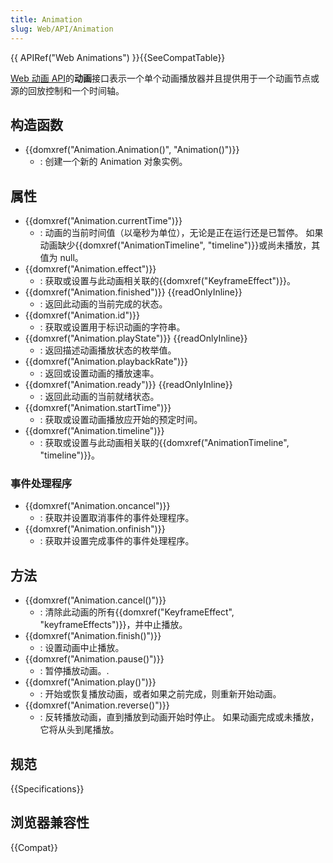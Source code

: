 ```yaml
---
title: Animation
slug: Web/API/Animation
---
```


{{ APIRef("Web Animations") }}{{SeeCompatTable}}

[Web 动画 API](/zh-CN/docs/Web/API/Web_Animations_API)的**动画**接口表示一个单个动画播放器并且提供用于一个动画节点或源的回放控制和一个时间轴。

## 构造函数

- {{domxref("Animation.Animation()", "Animation()")}}
  - : 创建一个新的 Animation 对象实例。

## 属性

- {{domxref("Animation.currentTime")}}
  - : 动画的当前时间值（以毫秒为单位），无论是正在运行还是已暂停。 如果动画缺少{{domxref("AnimationTimeline", "timeline")}}或尚未播放，其值为 null。
- {{domxref("Animation.effect")}}
  - : 获取或设置与此动画相关联的{{domxref("KeyframeEffect")}}。
- {{domxref("Animation.finished")}} {{readOnlyInline}}
  - : 返回此动画的当前完成的状态。
- {{domxref("Animation.id")}}
  - : 获取或设置用于标识动画的字符串。
- {{domxref("Animation.playState")}} {{readOnlyInline}}
  - : 返回描述动画播放状态的枚举值。
- {{domxref("Animation.playbackRate")}}
  - : 返回或设置动画的播放速率。
- {{domxref("Animation.ready")}} {{readOnlyInline}}
  - : 返回此动画的当前就绪状态。
- {{domxref("Animation.startTime")}}
  - : 获取或设置动画播放应开始的预定时间。
- {{domxref("Animation.timeline")}}
  - : 获取或设置与此动画相关联的{{domxref("AnimationTimeline", "timeline")}}。

### 事件处理程序

- {{domxref("Animation.oncancel")}}
  - : 获取并设置取消事件的事件处理程序。
- {{domxref("Animation.onfinish")}}
  - : 获取并设置完成事件的事件处理程序。

## 方法

- {{domxref("Animation.cancel()")}}
  - : 清除此动画的所有{{domxref("KeyframeEffect", "keyframeEffects")}}，并中止播放。
- {{domxref("Animation.finish()")}}
  - : 设置动画中止播放。
- {{domxref("Animation.pause()")}}
  - : 暂停播放动画。.
- {{domxref("Animation.play()")}}
  - : 开始或恢复播放动画，或者如果之前完成，则重新开始动画。
- {{domxref("Animation.reverse()")}}
  - : 反转播放动画，直到播放到动画开始时停止。 如果动画完成或未播放，它将从头到尾播放。

## 规范

{{Specifications}}

## 浏览器兼容性

{{Compat}}
